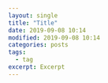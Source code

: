 ```yaml
---
layout: single
title: "Title"
date: 2019-09-08 10:14
modified: 2019-09-08 10:14
categories: posts
tags:
  - tag
excerpt: Excerpt
---
```

